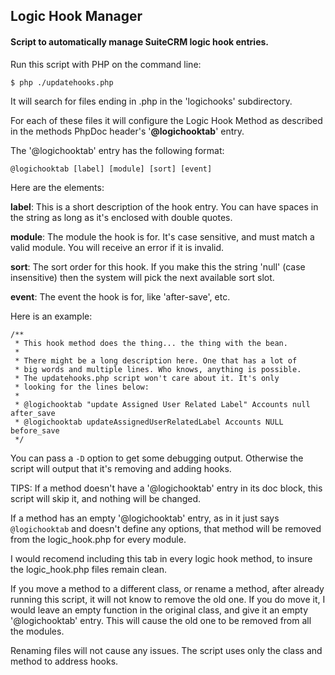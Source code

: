 ## Logic Hook Manager

#### Script to automatically manage SuiteCRM logic hook entries.

Run this script with PHP on the command line:

```$ php ./updatehooks.php```

It will search for files ending in .php in the 'logichooks' subdirectory.

For each of these files it will configure the Logic Hook Method as described in the methods
PhpDoc header's '**@logichooktab**' entry.

The '@logichooktab' entry has the following format:

```@logichooktab [label] [module] [sort] [event]```

Here are the elements:

**label**: This is a short description of the hook entry. You can have spaces in the string as 
long as it's enclosed with double quotes.

**module**: The module the hook is for. It's case sensitive, and must match a valid module. You
will receive an error if it is invalid.

**sort**: The sort order for this hook. If you make this the string 'null' (case insensitive)
then the system will pick the next available sort slot.

**event**: The event the hook is for, like 'after-save', etc.

Here is an example:
```
/**
 * This hook method does the thing... the thing with the bean.
 * 
 * There might be a long description here. One that has a lot of
 * big words and multiple lines. Who knows, anything is possible.
 * The updatehooks.php script won't care about it. It's only
 * looking for the lines below:
 *
 * @logichooktab "update Assigned User Related Label" Accounts null after_save
 * @logichooktab updateAssignedUserRelatedLabel Accounts NULL before_save
 */
```

You can pass a `-D` option to get some debugging output. Otherwise the script will output
that it's removing and adding hooks.

TIPS:
If a method doesn't have a '@logichooktab' entry in its doc block, this script will skip
it, and nothing will be changed.

If a method has an empty '@logichooktab' entry, as in it just says `@logichooktab` and
doesn't define any options, that method will be removed from the logic_hook.php for
every module.

I would recomend including this tab in every logic hook method, to insure the
logic_hook.php files remain clean.

If you move a method to a different class, or rename a method, after already running
this script, it will not know to remove the old one. If you do move it, I would leave
an empty function in the original class, and give it an empty '@logichooktab' entry.
This will cause the old one to be removed from all the modules.

Renaming files will not cause any issues. The script uses only the class and method
to address hooks.
